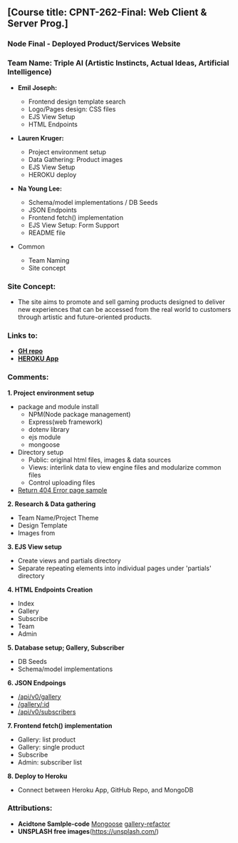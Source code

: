 ## [Course title: CPNT-262-Final: Web Client & Server Prog.]

### **Node Final - Deployed Product/Services Website** 
### **Team Name: Triple AI (Artistic Instincts, Actual Ideas, Artificial Intelligence)**
  + **Emil Joseph:** 
    + Frontend design template search
    + Logo/Pages design: CSS files
    + EJS View Setup
    + HTML Endpoints

  + **Lauren Kruger:** 
    + Project environment setup
    + Data Gathering: Product images
    + EJS View Setup
    + HEROKU deploy

  + **Na Young Lee:** 
    + Schema/model implementations / DB Seeds
    + JSON Endpoints
    + Frontend fetch() implementation
    + EJS View Setup: Form Support
    + README file

  + Common
    + Team Naming 
    + Site concept

### **Site Concept:**
  + The site aims to promote and sell gaming products designed to deliver new experiences that can be accessed from the real world to customers through artistic and future-oriented products.

### Links to:
  + **[GH repo](https://github.com/lkruger93/triple-ai)**
  + **[HEROKU App](https://triple-ai.herokuapp.com/)**

### **Comments:** 
**1. Project environment setup**
  + package and module install 
      - NPM(Node package management)
      - Express(web framework)
      - dotenv library
      - ejs module
      - mongoose
  + Directory setup
      - Public: original html files, images & data sources
      - Views: interlink data to view engine files and modularize common files
      - Control uploading files
  + [Return 404 Error page sample](https://triple-ai.herokuapp.com/subscribers)


**2. Research & Data gathering**
  + Team Name/Project Theme
  + Design Template 
  + Images from 


**3. EJS View setup** 
  + Create views and partials directory
  + Separate repeating elements into individual pages under 'partials' directory


**4. HTML Endpoints Creation**
  + Index
  + Gallery
  + Subscribe
  + Team
  + Admin


**5. Database setup; Gallery, Subscriber**
  + DB Seeds
  + Schema/model implementations


**6. JSON Endpoings**
  + [/api/v0/gallery](https://triple-ai.herokuapp.com/api/v0/gallery)
  + [/gallery/:id](https://triple-ai.herokuapp.com/gallery/2)
  + [/api/v0/subscribers](https://triple-ai.herokuapp.com/api/v0/subscribers)

**7. Frontend fetch() implementation**
  + Gallery: list product
  + Gallery: single product 
  + Subscribe
  + Admin: subscriber list 

**8. Deploy to Heroku**
  + Connect between Heroku App, GitHub Repo, and MongoDB  


### **Attributions:** 
  + **Acidtone Samlple-code** [Mongoose](https://github.com/sait-wbdv/sample-code/tree/master/backend/mongoose/hello-mongoose) [gallery-refactor](https://github.com/sait-wbdv/sample-code/blob/master/backend/express/routes/post-requests/subscribe/server.js)
  + **UNSPLASH free images**(https://unsplash.com/) 

 


